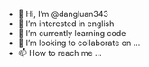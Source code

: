 - 👋 Hi, I’m @dangluan343
- 👀 I’m interested in english
- 🌱 I’m currently learning code
- 💞️ I’m looking to collaborate on ...
- 📫 How to reach me ...

<!---
dangluan343/dangluan343 is a ✨ special ✨ repository because its `README.md` (this file) appears on your GitHub profile.
You can click the Preview link to take a look at your changes.
--->
